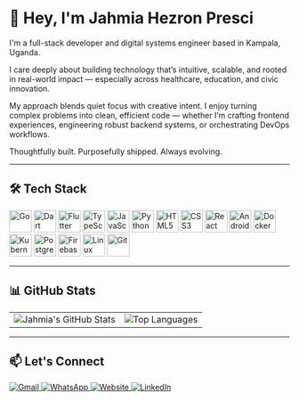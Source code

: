 # 👋 Hey, I'm Jahmia Hezron Presci

I'm a full-stack developer and digital systems engineer based in Kampala, Uganda.

I care deeply about building technology that’s intuitive, scalable, and rooted in real-world impact — especially across healthcare, education, and civic innovation.

My approach blends quiet focus with creative intent. I enjoy turning complex problems into clean, efficient code — whether I’m crafting frontend experiences, engineering robust backend systems, or orchestrating DevOps workflows.

Thoughtfully built. Purposefully shipped. Always evolving.


---

## 🛠 Tech Stack

<p align="left">
  <img src="https://cdn.jsdelivr.net/gh/devicons/devicon/icons/go/go-original.svg" alt="Go" width="40" height="40"/>
  <img src="https://cdn.jsdelivr.net/gh/devicons/devicon/icons/dart/dart-original.svg" alt="Dart" width="40" height="40"/>
  <img src="https://cdn.jsdelivr.net/gh/devicons/devicon/icons/flutter/flutter-original.svg" alt="Flutter" width="40" height="40"/>
  <img src="https://cdn.jsdelivr.net/gh/devicons/devicon/icons/typescript/typescript-original.svg" alt="TypeScript" width="40" height="40"/>
  <img src="https://cdn.jsdelivr.net/gh/devicons/devicon/icons/javascript/javascript-original.svg" alt="JavaScript" width="40" height="40"/>
  <img src="https://cdn.jsdelivr.net/gh/devicons/devicon/icons/python/python-original.svg" alt="Python" width="40" height="40"/>
  <img src="https://cdn.jsdelivr.net/gh/devicons/devicon/icons/html5/html5-original.svg" alt="HTML5" width="40" height="40"/>
  <img src="https://cdn.jsdelivr.net/gh/devicons/devicon/icons/css3/css3-original.svg" alt="CSS3" width="40" height="40"/>
  <img src="https://cdn.jsdelivr.net/gh/devicons/devicon/icons/react/react-original.svg" alt="React" width="40" height="40"/>
  <img src="https://cdn.jsdelivr.net/gh/devicons/devicon/icons/android/android-original.svg" alt="Android" width="40" height="40"/>
  <img src="https://cdn.jsdelivr.net/gh/devicons/devicon/icons/docker/docker-original.svg" alt="Docker" width="40" height="40"/>
  <img src="https://cdn.jsdelivr.net/gh/devicons/devicon/icons/kubernetes/kubernetes-plain.svg" alt="Kubernetes" width="40" height="40"/>
  <img src="https://cdn.jsdelivr.net/gh/devicons/devicon/icons/postgresql/postgresql-original.svg" alt="PostgreSQL" width="40" height="40"/>
  <img src="https://cdn.jsdelivr.net/gh/devicons/devicon/icons/firebase/firebase-plain.svg" alt="Firebase" width="40" height="40"/>
  <img src="https://cdn.jsdelivr.net/gh/devicons/devicon/icons/linux/linux-original.svg" alt="Linux" width="40" height="40"/>
  <img src="https://cdn.jsdelivr.net/gh/devicons/devicon/icons/git/git-original.svg" alt="Git" width="40" height="40"/>
</p>



---

## 📊 GitHub Stats

<table style="border: none; border-collapse: collapse;">
  <tr>
    <td valign="top" style="border: none;">
      <img src="https://github-readme-stats.vercel.app/api?username=Jahmia-Hezron&show_icons=true&theme=tokyonight&count_private=true&hide_border=true" alt="Jahmia's GitHub Stats" />
    </td>
    <td valign="top" style="border: none;">
      <img src="https://github-readme-stats.vercel.app/api/top-langs/?username=Jahmia-Hezron&layout=compact&langs_count=8&theme=tokyonight&hide_border=true" alt="Top Languages" />
    </td>
  </tr>
</table>


---

## 📫 Let's Connect

<p align="left">
  <a href="mailto:hezron.p.jahmia@gmail.com" target="_blank">
    <img src="https://img.shields.io/badge/Gmail-D14836?style=for-the-badge&logo=gmail&logoColor=white" alt="Gmail" />
  </a>
  <a href="https://wa.me/256752580722" target="_blank">
    <img src="https://img.shields.io/badge/WhatsApp-25D366?style=for-the-badge&logo=whatsapp&logoColor=white" alt="WhatsApp" />
  </a>
  <a href="https://your-portfolio.com" target="_blank">
    <img src="https://img.shields.io/badge/Website-000000?style=for-the-badge&logo=about-dot-me&logoColor=white" alt="Website" />
  </a>
  <a href="https://linkedin.com/in/your-profile" target="_blank">
    <img src="https://img.shields.io/badge/LinkedIn-0A66C2?style=for-the-badge&logo=linkedin&logoColor=white" alt="LinkedIn" />
  </a>
</p>

